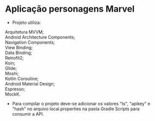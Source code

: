 # Aplicação personagens Marvel
- Projeto utiliza:</br>

Arquitetura MVVM;</br>
Android Architecture Components;</br>
Navigation Components;</br>
View Binding;</br>
Data Binding;</br>
Retrofit2;</br>
Koin;</br>
Glide;</br>
Moshi;</br>
Kotlin Coroutine;</br>
Android Material Design;</br>
Espresso;</br>
MockK.</br>

- Para compilar o projeto deve-se adicionar os valores "ts", "apikey" e "hash" no arquivo local.properties na pasta Gradle Scripts para consumir a API.

